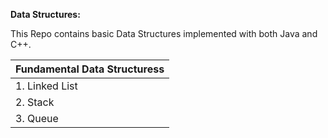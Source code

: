 **Data Structures:**

This Repo contains basic Data Structures implemented with both Java and C++.

| Fundamental Data Structuress |
| --- |
|1. Linked List| Java | C++ |
|2. Stack | [Java](https://github.com/Shubhra22/DataStructure/blob/master/StackLinkedList/src/com/Shubhra/Stack.java) | C++ |
|3. Queue| Java | C++ |